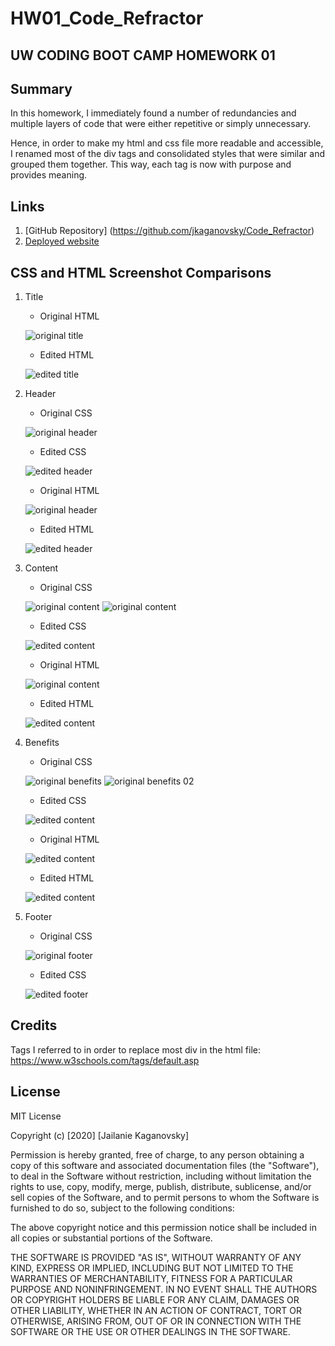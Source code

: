 # HW01_Code_Refractor

## UW CODING BOOT CAMP HOMEWORK 01

## Summary
In this homework, I immediately found a number of redundancies and multiple layers of code that were either repetitive or simply unnecessary.

Hence, in order to make my html and css file more readable and accessible, I renamed most of the div tags and consolidated styles that were similar and grouped them together. This way, each tag is now with purpose and provides meaning.

## Links
1. [GitHub Repository] (https://github.com/jkaganovsky/Code_Refractor)
1. [Deployed website](https://jkaganovsky.github.io/Code_Refractor/)

## CSS and HTML Screenshot Comparisons
1. Title
    * Original HTML

    ![original title](./assets/screenshots/original-title-html.png)

    * Edited HTML

    ![edited title](./assets/screenshots/edited-title-html.png)


1. Header
    * Original CSS

    ![original header](./assets/screenshots/original-header-css.png)

    * Edited CSS

    ![edited header](./assets/screenshots/edited-header-css.png)

    * Original HTML

    ![original header](./assets/screenshots/original-header-html.png)

    * Edited HTML

    ![edited header](./assets/screenshots/edited-header-html.png)

1. Content
    * Original CSS

    ![original content](./assets/screenshots/original-content-css-01.png)
    ![original content](./assets/screenshots/original-content-css-02.png)

    * Edited CSS

    ![edited content](./assets/screenshots/edited-content-css.png)

    * Original HTML

    ![original content](./assets/screenshots/original-content-html.png)

    * Edited HTML

    ![edited content](./assets/screenshots/edited-content-html.png)

1. Benefits
    * Original CSS

    ![original benefits](./assets/screenshots/original-benefits-css-01.png)
    ![original benefits 02](./assets/screenshots/original-benefits-css-02.png)

    * Edited CSS

    ![edited content](./assets/screenshots/edited-benefits-css.png)

    * Original HTML

    ![edited content](./assets/screenshots/original-benefits-html.png)

    * Edited HTML

    ![edited content](./assets/screenshots/edited-benefits-html.png)

1. Footer
    * Original CSS

    ![original footer](./assets/screenshots/original-footer-css.png)

    * Edited CSS

    ![edited footer](./assets/screenshots/edited-footer-css.png)


## Credits
Tags I referred to in order to replace most div in the html file:
https://www.w3schools.com/tags/default.asp


## License
MIT License

Copyright (c) [2020] [Jailanie Kaganovsky]

Permission is hereby granted, free of charge, to any person obtaining a copy
of this software and associated documentation files (the "Software"), to deal
in the Software without restriction, including without limitation the rights
to use, copy, modify, merge, publish, distribute, sublicense, and/or sell
copies of the Software, and to permit persons to whom the Software is
furnished to do so, subject to the following conditions:

The above copyright notice and this permission notice shall be included in all
copies or substantial portions of the Software.

THE SOFTWARE IS PROVIDED "AS IS", WITHOUT WARRANTY OF ANY KIND, EXPRESS OR
IMPLIED, INCLUDING BUT NOT LIMITED TO THE WARRANTIES OF MERCHANTABILITY,
FITNESS FOR A PARTICULAR PURPOSE AND NONINFRINGEMENT. IN NO EVENT SHALL THE
AUTHORS OR COPYRIGHT HOLDERS BE LIABLE FOR ANY CLAIM, DAMAGES OR OTHER
LIABILITY, WHETHER IN AN ACTION OF CONTRACT, TORT OR OTHERWISE, ARISING FROM,
OUT OF OR IN CONNECTION WITH THE SOFTWARE OR THE USE OR OTHER DEALINGS IN THE
SOFTWARE.